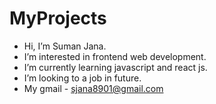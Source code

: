 # MyProjects
- Hi, I’m Suman Jana.
- I’m interested in frontend web development.
- I’m currently learning javascript and react js.
- I’m looking to a job in future.
- My gmail - sjana8901@gmail.com
